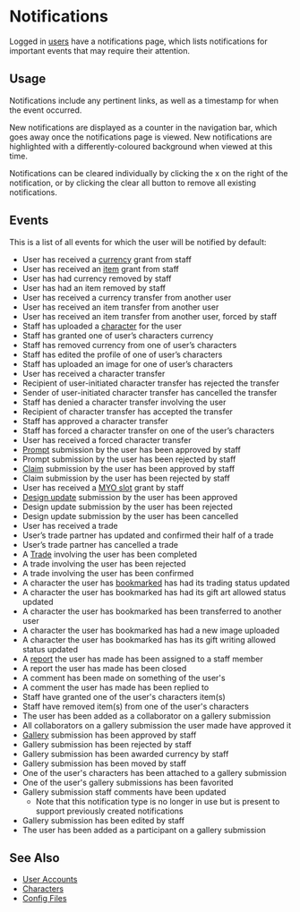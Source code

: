 # Notifications

Logged in [users](user-accounts.md) have a notifications page, which lists notifications for important events that may require their attention.

## Usage

Notifications include any pertinent links, as well as a timestamp for when the event occurred.

New notifications are displayed as a counter in the navigation bar, which goes away once the notifications page is viewed. New notifications are highlighted with a differently-coloured background when viewed at this time.

Notifications can be cleared individually by clicking the x on the right of the notification, or by clicking the clear all button to remove all existing notifications.

## Events

This is a list of all events for which the user will be notified by default:

- User has received a [currency](currencies.md) grant from staff
- User has received an [item](items.md) grant from staff
- User has had currency removed by staff
- User has had an item removed by staff
- User has received a currency transfer from another user
- User has received an item transfer from another user
- User has received an item transfer from another user, forced by staff
- Staff has uploaded a [character](characters.md) for the user
- Staff has granted one of user’s characters currency
- Staff has removed currency from one of user’s characters
- Staff has edited the profile of one of user’s characters
- Staff has uploaded an image for one of user’s characters
- User has received a character transfer
- Recipient of user-initiated character transfer has rejected the transfer
- Sender of user-initiated character transfer has cancelled the transfer
- Staff has denied a character transfer involving the user
- Recipient of character transfer has accepted the transfer
- Staff has approved a character transfer
- Staff has forced a character transfer on one of the user’s characters
- User has received a forced character transfer
- [Prompt](prompts.md) submission by the user has been approved by staff
- Prompt submission by the user has been rejected by staff
- [Claim](claims.md) submission by the user has been approved by staff
- Claim submission by the user has been rejected by staff
- User has received a [MYO slot](myo-slots.md) grant by staff
- [Design update](design-updates.md) submission by the user has been approved
- Design update submission by the user has been rejected
- Design update submission by the user has been cancelled
- User has received a trade
- User’s trade partner has updated and confirmed their half of a trade
- User’s trade partner has cancelled a trade
- A [Trade](trades.md) involving the user has been completed
- A trade involving the user has been rejected
- A trade involving the user has been confirmed
- A character the user has [bookmarked](bookmarks.md) has had its trading status updated
- A character the user has bookmarked has had its gift art allowed status updated
- A character the user has bookmarked has been transferred to another user
- A character the user has bookmarked has had a new image uploaded
- A character the user has bookmarked has has its gift writing allowed status updated
- A [report](reports.md) the user has made has been assigned to a staff member
- A report the user has made has been closed
- A comment has been made on something of the user's
- A comment the user has made has been replied to
- Staff have granted one of the user's characters item(s)
- Staff have removed item(s) from one of the user's characters
- The user has been added as a collaborator on a gallery submission
- All collaborators on a gallery submission the user made have approved it
- [Gallery](galleries.md) submission has been approved by staff
- Gallery submission has been rejected by staff
- Gallery submission has been awarded currency by staff
- Gallery submission has been moved by staff
- One of the user's characters has been attached to a gallery submission
- One of the user's gallery submissions has been favorited
- Gallery submission staff comments have been updated
    - Note that this notification type is no longer in use but is present to support previously created notifications
- Gallery submission has been edited by staff
- The user has been added as a participant on a gallery submission

## See Also

- [User Accounts](user-accounts.md)
- [Characters](characters.md)
- [Config Files](config-files.md)